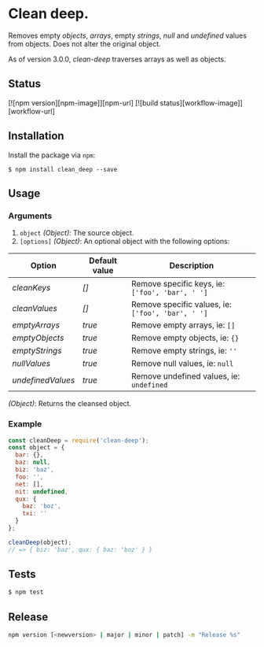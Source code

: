 # Clean deep.

Removes empty _objects_, _arrays_, empty _strings_, _null_ and _undefined_ values from objects. Does not alter the original object.

As of version 3.0.0, _clean-deep_ traverses arrays as well as objects.

## Status

[![npm version][npm-image]][npm-url] [![build status][workflow-image]][workflow-url]

## Installation

Install the package via `npm`:

```
$ npm install clean_deep --save
```

## Usage

### Arguments

1. `object` _(Object)_: The source object.
2. `[options]` _(Object)_: An optional object with the following options:

Option            | Default value | Description
----------------- | ------------- | -----------------------------------
_cleanKeys_       | _[]_          | Remove specific keys, ie: `['foo', 'bar', ' ']`
_cleanValues_     | _[]_          | Remove specific values, ie: `['foo', 'bar', ' ']`
_emptyArrays_     | _true_        | Remove empty arrays, ie: `[]`
_emptyObjects_    | _true_        | Remove empty objects, ie: `{}`
_emptyStrings_    | _true_        | Remove empty strings, ie: `''`
_nullValues_      | _true_        | Remove null values, ie: `null`
_undefinedValues_ | _true_        | Remove undefined values, ie: `undefined`

_(Object)_: Returns the cleansed object.

### Example

```javascript
const cleanDeep = require('clean-deep');
const object = {
  bar: {},
  baz: null,
  biz: 'baz',
  foo: '',
  net: [],
  nit: undefined,
  qux: {
    baz: 'boz',
    txi: ''
  }
};

cleanDeep(object);
// => { biz: 'baz', qux: { baz: 'boz' } }
```

## Tests

```javascript
$ npm test
```

## Release

```sh
npm version [<newversion> | major | minor | patch] -m "Release %s"
```
